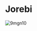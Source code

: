 # Jorebi

![9mgn10](https://github.com/user-attachments/assets/de24c951-8887-453d-9ebe-6067755a97e0)
